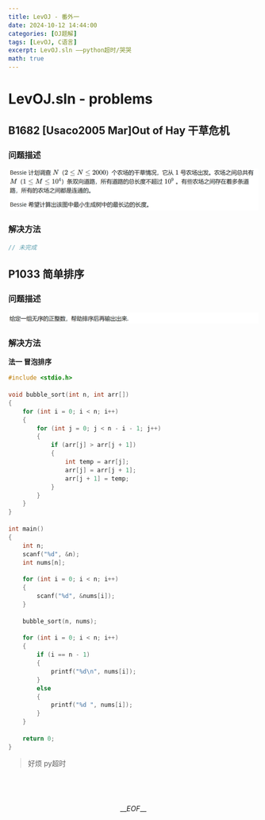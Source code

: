 ```yaml
---
title: LevOJ - 番外一
date: 2024-10-12 14:44:00
categories: [OJ题解]
tags: [LevOJ, C语言]
excerpt: LevOJ.sln ——python超时/哭哭
math: true
---
```



# LevOJ.sln - problems

## B1682 [Usaco2005 Mar]Out of Hay 干草危机

### 问题描述

![](/img/blog/2024/10/12/01/01.png)

### 解决方法

```c
// 未完成
```

## P1033 简单排序

### 问题描述

![](/img/blog/2024/10/12/01/02.png)

### 解决方法

__法一 冒泡排序__

```c
#include <stdio.h>

void bubble_sort(int n, int arr[])
{
    for (int i = 0; i < n; i++)
    {
        for (int j = 0; j < n - i - 1; j++)
        {
            if (arr[j] > arr[j + 1])
            {
                int temp = arr[j];
                arr[j] = arr[j + 1];
                arr[j + 1] = temp;
            }
        }
    }
}

int main()
{
    int n;
    scanf("%d", &n);
    int nums[n];

    for (int i = 0; i < n; i++)
    {
        scanf("%d", &nums[i]);
    }

    bubble_sort(n, nums);

    for (int i = 0; i < n; i++)
    {
        if (i == n - 1)
        {
            printf("%d\n", nums[i]);
        }
        else
        {
            printf("%d ", nums[i]);
        }
    }

    return 0;
}

```

>好烦 py超时

<br><br><br>
$$ \_\_EOF\_\_ $$
<br>
